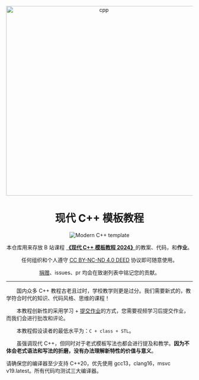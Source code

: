 <div align="center">

<a herf="https://zh.cppreference.com/w/cpp"><img src="image/icon.webp" width=512px alt="cpp"/></a>

# 现代 C++ 模板教程

![Modern C++ template][github-sub-title:img]

[github-sub-title:img]: https://readme-typing-svg.herokuapp.com?font=Segoe+Script&center=true&lines=Modern+Cpp+template;

本仓库用来存放 B 站课程 [**《现代 C++ 模板教程 2024》**](https://b23.tv/Ppq4Bsw)的教案、代码，和**作业**。

任何组织和个人遵守 [CC BY-NC-ND 4.0 DEED](LICENSE) 协议即可随意使用。

[捐赠](/image/捐赠)、issues、pr 均会在致谢列表中铭记您的贡献。

</div>

---

&emsp;&emsp;国内众多 C++ 教程古老且过时，学校教学则更是过分。我们需要新式的，教学符合时代的知识、代码风格、思维的课程！

&emsp;&emsp;本教程创新性的采用学习 + [提交作业](/homework/README.md)的方式，您需要视频学习后提交作业，而我们会进行批改和评论。

&emsp;&emsp;本教程假设读者的最低水平为：`C + class + STL`。

&emsp;&emsp;虽强调现代 C++，但同时对于老式模板写法也都会进行提及和教学。**因为不体会老式语法和写法的折磨，没有办法理解新特性的价值与意义**。

请确保您的编译器至少支持 C++20，优先使用 gcc13，clang16，msvc v19.latest。所有代码均测试三大编译器。